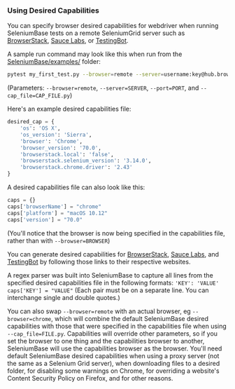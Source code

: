 ### Using Desired Capabilities

You can specify browser desired capabilities for webdriver when running SeleniumBase tests on a remote SeleniumGrid server such as [BrowserStack](https://www.browserstack.com/automate/capabilities), [Sauce Labs](https://wiki.saucelabs.com/display/DOCS/Platform+Configurator#/), or [TestingBot](https://testingbot.com/support/other/test-options).

A sample run command may look like this when run from the [SeleniumBase/examples/](https://github.com/seleniumbase/SeleniumBase/tree/master/examples) folder:

```bash
pytest my_first_test.py --browser=remote --server=username:key@hub.browserstack.com --port=80 --cap_file=capabilities/sample_cap_file_BS.py
```

(Parameters: ``--browser=remote``, ``--server=SERVER``, ``--port=PORT``, and ``--cap_file=CAP_FILE.py``)

Here's an example desired capabilities file:
```python
desired_cap = {
    'os': 'OS X',
    'os_version': 'Sierra',
    'browser': 'Chrome',
    'browser_version': '70.0',
    'browserstack.local': 'false',
    'browserstack.selenium_version': '3.14.0',
    'browserstack.chrome.driver': '2.43'
}
```

A desired capabilities file can also look like this:
```python
caps = {}
caps['browserName'] = "chrome"
caps['platform'] = "macOS 10.12"
caps['version'] = "70.0"
```

(You'll notice that the browser is now being specified in the capabilities file, rather than with ``--browser=BROWSER``)

You can generate desired capabilities for [BrowserStack](https://www.browserstack.com/automate/capabilities), [Sauce Labs](https://wiki.saucelabs.com/display/DOCS/Platform+Configurator#/), and [TestingBot](https://testingbot.com/support/other/test-options) by following those links to their respective websites.

A regex parser was built into SeleniumBase to capture all lines from the specified desired capabilities file in the following formats:
``'KEY': 'VALUE'``
``caps['KEY'] = "VALUE"``
(Each pair must be on a separate line. You can interchange single and double quotes.)

You can also swap ``--browser=remote`` with an actual browser, eg ``--browser=chrome``, which will combine the default SeleniumBase desired capabilities with those that were specified in the capabilities file when using ``--cap_file=FILE.py``. Capabilities will override other parameters, so if you set the browser to one thing and the capabilities browser to another, SeleniumBase will use the capabilities browser as the browser. You'll need default SeleniumBase desired capabilities when using a proxy server (not the same as a Selenium Grid server), when downloading files to a desired folder, for disabling some warnings on Chrome, for overriding a website's Content Security Policy on Firefox, and for other reasons.
